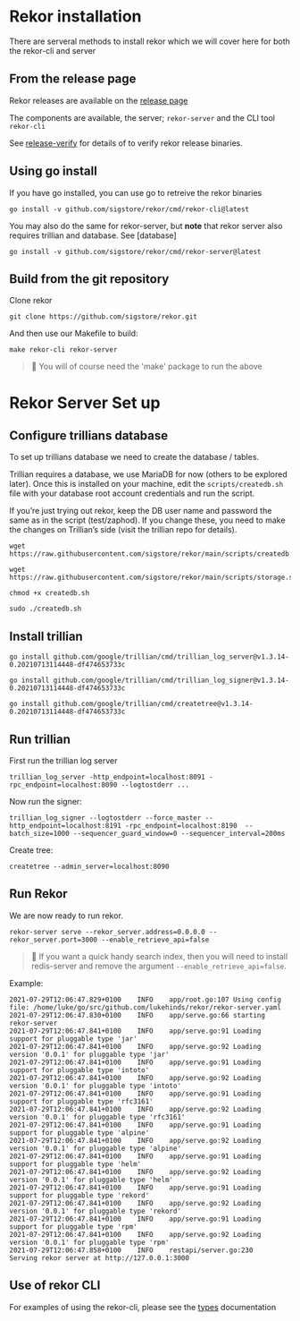 # Rekor installation

There are serveral methods to install rekor which we will cover here for both the rekor-cli and server

## From the release page

Rekor releases are available on the [release page](https://github.com/sigstore/rekor/releases)

The components are available, the server; `rekor-server` and the CLI tool `rekor-cli`

See [release-verify](release-verify.md) for details of to verify rekor release binaries.

## Using go install

If you have go installed, you can use go to retreive the rekor binaries

```
go install -v github.com/sigstore/rekor/cmd/rekor-cli@latest
```

You may also do the same for rekor-server, but **note** that rekor server also
requires trillian and database. See [database]

```
go install -v github.com/sigstore/rekor/cmd/rekor-server@latest
```

## Build from the git repository

Clone rekor

```
git clone https://github.com/sigstore/rekor.git
```

And then use our Makefile to build:

```
make rekor-cli rekor-server
```

> :notebook: You will of course need the 'make' package to run the above


# Rekor Server Set up

## Configure trillians database

To set up trillians database we need to create the database / tables.

Trillian requires a database, we use MariaDB for now (others to be explored later). Once this is installed on your machine, 
edit the `scripts/createdb.sh` file with your database root account credentials and run the script.

If you’re just trying out rekor, keep the DB user name and password the same as in the script (test/zaphod). If you change these,
you need to make the changes on Trillian’s side (visit the trillian repo for details).

```
wget https://raw.githubusercontent.com/sigstore/rekor/main/scripts/createdb.sh
```

```
wget https://raw.githubusercontent.com/sigstore/rekor/main/scripts/storage.sql
```

```
chmod +x createdb.sh
```

```
sudo ./createdb.sh
```

## Install trillian 

```
go install github.com/google/trillian/cmd/trillian_log_server@v1.3.14-0.20210713114448-df474653733c
```

```
go install github.com/google/trillian/cmd/trillian_log_signer@v1.3.14-0.20210713114448-df474653733c
```

```
go install github.com/google/trillian/cmd/createtree@v1.3.14-0.20210713114448-df474653733c
```

## Run trillian

First run the trillian log server

```
trillian_log_server -http_endpoint=localhost:8091 -rpc_endpoint=localhost:8090 --logtostderr ...
```

Now run the signer:

```
trillian_log_signer --logtostderr --force_master --http_endpoint=localhost:8191 -rpc_endpoint=localhost:8190  --batch_size=1000 --sequencer_guard_window=0 --sequencer_interval=200ms
```

Create tree:

```
createtree --admin_server=localhost:8090
```

## Run Rekor

We are now ready to run rekor.

```
rekor-server serve --rekor_server.address=0.0.0.0 --rekor_server.port=3000 --enable_retrieve_api=false
```
> :notebook: If you want a quick handy search index, then you will need to install redis-server
   and remove the argument `--enable_retrieve_api=false`.

Example:

```
2021-07-29T12:06:47.829+0100	INFO	app/root.go:107	Using config file: /home/luke/go/src/github.com/lukehinds/rekor/rekor-server.yaml
2021-07-29T12:06:47.830+0100	INFO	app/serve.go:66	starting rekor-server 
2021-07-29T12:06:47.841+0100	INFO	app/serve.go:91	Loading support for pluggable type 'jar'
2021-07-29T12:06:47.841+0100	INFO	app/serve.go:92	Loading version '0.0.1' for pluggable type 'jar'
2021-07-29T12:06:47.841+0100	INFO	app/serve.go:91	Loading support for pluggable type 'intoto'
2021-07-29T12:06:47.841+0100	INFO	app/serve.go:92	Loading version '0.0.1' for pluggable type 'intoto'
2021-07-29T12:06:47.841+0100	INFO	app/serve.go:91	Loading support for pluggable type 'rfc3161'
2021-07-29T12:06:47.841+0100	INFO	app/serve.go:92	Loading version '0.0.1' for pluggable type 'rfc3161'
2021-07-29T12:06:47.841+0100	INFO	app/serve.go:91	Loading support for pluggable type 'alpine'
2021-07-29T12:06:47.841+0100	INFO	app/serve.go:92	Loading version '0.0.1' for pluggable type 'alpine'
2021-07-29T12:06:47.841+0100	INFO	app/serve.go:91	Loading support for pluggable type 'helm'
2021-07-29T12:06:47.841+0100	INFO	app/serve.go:92	Loading version '0.0.1' for pluggable type 'helm'
2021-07-29T12:06:47.841+0100	INFO	app/serve.go:91	Loading support for pluggable type 'rekord'
2021-07-29T12:06:47.841+0100	INFO	app/serve.go:92	Loading version '0.0.1' for pluggable type 'rekord'
2021-07-29T12:06:47.841+0100	INFO	app/serve.go:91	Loading support for pluggable type 'rpm'
2021-07-29T12:06:47.841+0100	INFO	app/serve.go:92	Loading version '0.0.1' for pluggable type 'rpm'
2021-07-29T12:06:47.858+0100	INFO	restapi/server.go:230	Serving rekor server at http://127.0.0.1:3000
```

## Use of rekor CLI

For examples of using the rekor-cli, please see the [types](types.md) documentation

